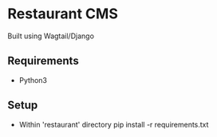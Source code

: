 # Restaurant CMS
Built using Wagtail/Django

## Requirements
- Python3

## Setup
- Within 'restaurant' directory
      pip install -r requirements.txt
